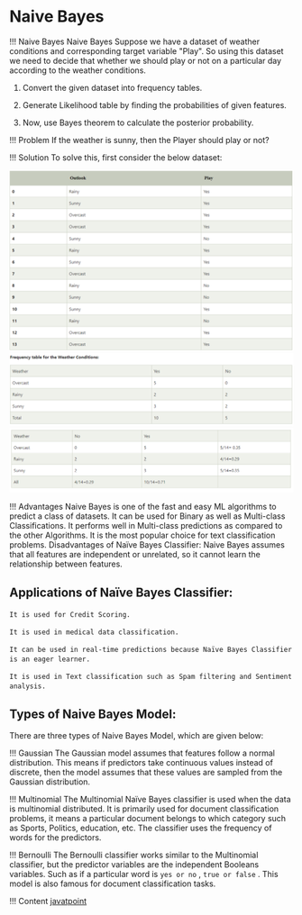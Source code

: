 
# Naive Bayes

!!! Naive Bayes
    Naive Bayes Suppose we have a dataset of weather conditions and corresponding target variable "Play". So using this dataset we need to decide that whether we should play or not on a particular day according to the weather conditions.

1. Convert the given dataset into frequency tables.

2. Generate Likelihood table by finding the probabilities of given features.

3. Now, use Bayes theorem to calculate the posterior probability.

!!! Problem
        If the weather is sunny, then the Player should play or not?

!!! Solution
        To solve this, first consider the below dataset:

![naive bayes](https://github.com/BHAVYASHAHM123/spam_detection/blob/master/spam_docs_image1.png?raw=true)
![naive bayes](https://github.com/BHAVYASHAHM123/spam_detection/blob/master/spam_docs_image2.png?raw=true)
![naive bayes](https://github.com/BHAVYASHAHM123/spam_detection/blob/master/spam_docs_image3.png?raw=true)

!!! Advantages
    Naive Bayes is one of the fast and easy ML algorithms to predict a class of datasets.
    It can be used for Binary as well as Multi-class Classifications.
    It performs well in Multi-class predictions as compared to the other Algorithms.
    It is the most popular choice for text classification problems.
    Disadvantages of Naïve Bayes Classifier:
    Naive Bayes assumes that all features are independent or unrelated, so it cannot learn the relationship between features.

## Applications of Naïve Bayes Classifier:

`It is used for Credit Scoring.`

`It is used in medical data classification.`

`It can be used in real-time predictions because Naïve Bayes Classifier is an eager learner.`

`It is used in Text classification such as Spam filtering and Sentiment analysis.`

## Types of Naive Bayes Model:

There are three types of Naive Bayes Model, which are given below:

!!! Gaussian 
    The Gaussian model assumes that features follow a normal distribution. This means if predictors take continuous values instead of discrete, then the model assumes that these values are sampled from the Gaussian distribution.

!!! Multinomial 
    The Multinomial Naïve Bayes classifier is used when the data is multinomial distributed. It is primarily used for document classification problems, it means a particular document belongs to which category such as Sports, Politics, education, etc. The classifier uses the frequency of words for the predictors.


!!! Bernoulli
    The Bernoulli classifier works similar to the Multinomial classifier, but the predictor variables are the independent Booleans variables. Such as if a particular word is `yes or no` , `true or false` . This model is also famous for document classification tasks.


!!! Content 
        [javatpoint](https://www.javatpoint.com/machine-learning-naive-bayes-classifier)

    

